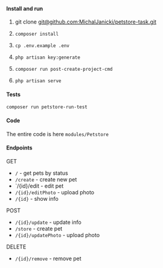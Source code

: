 #### Install and run
1. git clone [git@github.com:MichalJanicki/petstore-task.git](https://github.com/MichalJanicki/petstore-task.git)

2. `composer install`

3. `cp .env.example .env`

4. `php artisan key:generate`

5. `composer run post-create-project-cmd`

5. `php artisan serve`

#### Tests

`composer run petstore-run-test`

#### Code

The entire code is here `modules/Petstore`

#### Endpoints

GET

- `/` - get pets by status
- `/create` - create new pet
- `/{id}/edit - edit pet
- `/{id}/editPhoto` - upload photo
- `/{id}` - show info

POST

- `/{id}/update` - update info
- `/store` - create pet
- `/{id}/updatePhoto` - upload photo

DELETE

- `/{id}/remove` - remove pet
